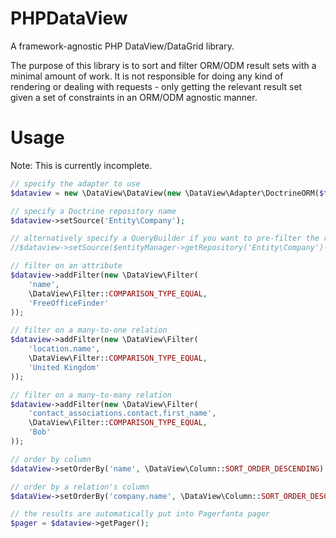 PHPDataView
===========

A framework-agnostic PHP DataView/DataGrid library.

The purpose of this library is to sort and filter ORM/ODM result sets with a minimal amount of work. It is not responsible for doing any kind of rendering or dealing with requests - only getting the relevant result set given a set of constraints in an ORM/ODM agnostic manner.

Usage
===========

Note: This is currently incomplete.

```php
// specify the adapter to use
$dataview = new \DataView\DataView(new \DataView\Adapter\DoctrineORM($this->getEntityManager()));

// specify a Doctrine repository name
$dataview->setSource('Entity\Company');

// alternatively specify a QueryBuilder if you want to pre-filter the result-set:
//$dataview->setSource($entityManager->getRepository('Entity\Company')->createQueryBuilder('c')->getSomeSubsetOfCompanies());

// filter on an attribute
$dataview->addFilter(new \DataView\Filter(
	'name', 
	\DataView\Filter::COMPARISON_TYPE_EQUAL, 
	'FreeOfficeFinder'
));

// filter on a many-to-one relation
$dataview->addFilter(new \DataView\Filter(
	'location.name', 
	\DataView\Filter::COMPARISON_TYPE_EQUAL, 
	'United Kingdom'
));

// filter on a many-to-many relation
$dataview->addFilter(new \DataView\Filter(
	'contact_associations.contact.first_name', 
	\DataView\Filter::COMPARISON_TYPE_EQUAL, 
	'Bob'
));

// order by column
$dataView->setOrderBy('name', \DataView\Column::SORT_ORDER_DESCENDING);

// order by a relation's column 
$dataView->setOrderBy('company.name', \DataView\Column::SORT_ORDER_DESCENDING);

// the results are automatically put into Pagerfanta pager
$pager = $dataview->getPager();
```
